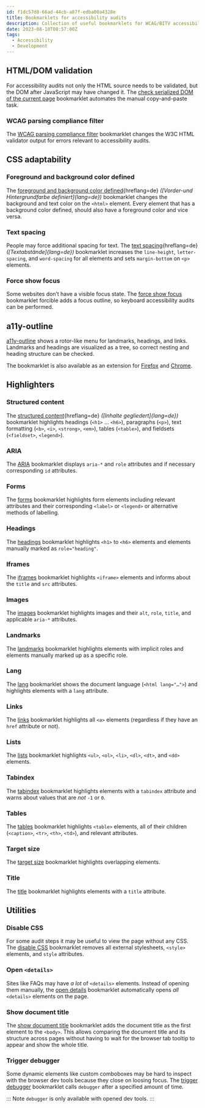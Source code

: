 ```yaml
---
id: f1dc57d8-66ad-44cb-a87f-edba00a4328e
title: Bookmarklets for accessibility audits
description: Collection of useful bookmarklets for WCAG/BITV accessibility audits.
date: 2023-08-10T08:57:00Z
tags:
  - Accessibility
  - Development
---
```


## HTML/DOM validation

For accessibility audits not only the HTML source needs to be validated, but the DOM after JavaScript may have changed it. The [check serialized DOM of the current page](https://validator.w3.org/nu/about.html#extras) bookmarklet automates the manual copy-and-paste task.

### WCAG parsing compliance filter

The [WCAG parsing compliance filter](https://validator.w3.org/nu/about.html#extras) bookmarklet changes the W3C HTML validator output for errors relevant to accessibility audits.

## CSS adaptability

### Foreground and background color defined

The [foreground and background color defined](https://www.bitvtest.de/bitv_test/das_testverfahren_im_detail/werkzeugliste/bookmarklets.html#:~:text=Bookmarklet-,%22Vorder%2Dund%20Hintergrundfarbe%20definiert%22){hreflang=de} _([Vorder-und Hintergrundfarbe definiert]{lang=de})_ bookmarklet changes the background and text color on the `<html>` element. Every element that has a background color defined, should also have a foreground color and vice versa.

### Text spacing

People may force additional spacing for text. The [text spacing](https://www.bitvtest.de/bitv_test/das_testverfahren_im_detail/werkzeugliste/bookmarklets.html#:~:text=Bookmarklet-,%22Textabst%C3%A4nde%22){hreflang=de} _([Textabstände]{lang=de})_ bookmarklet increases the `line-height`, `letter-spacing`, and `word-spacing` for all elements and sets `margin-bottom` on `<p>` elements.

### Force show focus

Some websites don’t have a visible focus state. The [force show focus](https://pauljadam.com/bookmarklets/focus.html) bookmarklet forcible adds a focus outline, so keyboard accessibility audits can be performed.

## a11y-outline

[a11y-outline](https://github.com/xi/a11y-outline) shows a rotor-like menu for landmarks, headings, and links. Landmarks and headings are visualized as a tree, so correct nesting and heading structure can be checked.

The bookmarklet is also available as an extension for [Firefox](https://addons.mozilla.org/firefox/addon/a11y-outline/) and [Chrome](https://addons.mozilla.org/de/firefox/addon/a11y-outline/).

## Highlighters

### Structured content

The [structured content](https://www.bitvtest.de/bitv_test/das_testverfahren_im_detail/werkzeugliste/bookmarklets.html#:~:text=Inhalte%20gegliedert){hreflang=de} _([Inhalte gegliedert]{lang=de})_ bookmarklet highlights headings (`<h1>` … `<h6>`), paragraphs (`<p>`), text formatting (`<b>`, `<i>`, `<strong>`, `<em>`), tables (`<table>`), and fieldsets (`<fieldset>`, `<legend>`).

### ARIA

The [ARIA](https://pauljadam.com/bookmarklets/aria.html) bookmarklet displays `aria-*` and `role` attributes and if necessary corresponding `id` attributes.

### Forms

The [forms](https://pauljadam.com/bookmarklets/forms.html) bookmarklet highlights form elements including relevant attributes and their corresponding `<label>` or `<legend>` or alternative methods of labelling.

### Headings

The [headings](https://pauljadam.com/bookmarklets/headings.html) bookmarklet highlights `<h1>` to `<h6>` elements and elements manually marked as `role="heading"`.

### Iframes

The [iframes](https://pauljadam.com/bookmarklets/iframes.html) bookmarklet highlights `<iframe>` elements and informs about the `title` and `src` attributes.

### Images

The [images](https://pauljadam.com/bookmarklets/images.html) bookmarklet highlights images and their `alt`, `role`, `title`, and applicable `aria-*` attributes.

### Landmarks

The [landmarks](https://pauljadam.com/bookmarklets/landmarks.html) bookmarklet highlights elements with implicit roles and elements manually marked up as a specific role.

### Lang

The [lang](https://www.pauljadam.com/bookmarklets/#:~:text=Lang) bookmarklet shows the document language (`<html lang="…">`) and highlights elements with a `lang` attribute.

### Links

The [links](https://gist.github.com/mvsde/d339346e2c6b38ac37eaccd377cf7b20#file-highlight-links-js) bookmarklet highlights all `<a>` elements (regardless if they have an `href` attribute or not).

### Lists

The [lists](https://pauljadam.com/bookmarklets/lists.html) bookmarklet highlights `<ul>`, `<ol>`, `<li>`, `<dl>`, `<dt>`, and `<dd>` elements.

### Tabindex

The [tabindex](https://pauljadam.com/bookmarklets/tabindex.html) bookmarklet highlights elements with a `tabindex` attribute and warns about values that are _not_ `-1` or `0`.

### Tables

The [tables](https://pauljadam.com/bookmarklets/tables.html) bookmarklet highlights `<table>` elements, all of their children (`<caption>`, `<tr>`, `<th>`, `<td>`), and relevant attributes.

### Target size

The [target size](https://github.com/stevefaulkner/targetsize) bookmarklet highlights overlapping elements.

### Title

The [title](https://pauljadam.com/bookmarklets/title.html) bookmarklet highlights elements with a `title` attribute.

## Utilities

### Disable CSS

For some audit steps it may be useful to view the page without any CSS. The [disable CSS](https://gist.github.com/mvsde/d339346e2c6b38ac37eaccd377cf7b20#file-disable-css-js) bookmarklet removes all external stylesheets, `<style>` elements, and `style` attributes.

### Open `<details>`

Sites like FAQs may have _a lot_ of `<details>` elements. Instead of opening them manually, the [open details](https://gist.github.com/mvsde/d339346e2c6b38ac37eaccd377cf7b20#file-open-details-js) bookmarklet automatically opens _all_ `<details>` elements on the page.

### Show document title

The [show document title](https://gist.github.com/mvsde/d339346e2c6b38ac37eaccd377cf7b20#file-show-document-title-js) bookmarklet adds the document title as the first element to the `<body>`. This allows comparing the document title and its structure across pages without having to wait for the browser tab tooltip to appear and show the whole title.

### Trigger debugger

Some dynamic elements like custom comboboxes may be hard to inspect with the browser dev tools because they close on loosing focus. The [trigger debugger](https://gist.github.com/mvsde/d339346e2c6b38ac37eaccd377cf7b20#file-trigger-debugger-js) bookmarklet calls `debugger` after a specified amount of time.

::: Note
`debugger` is only available with opened dev tools.
:::
